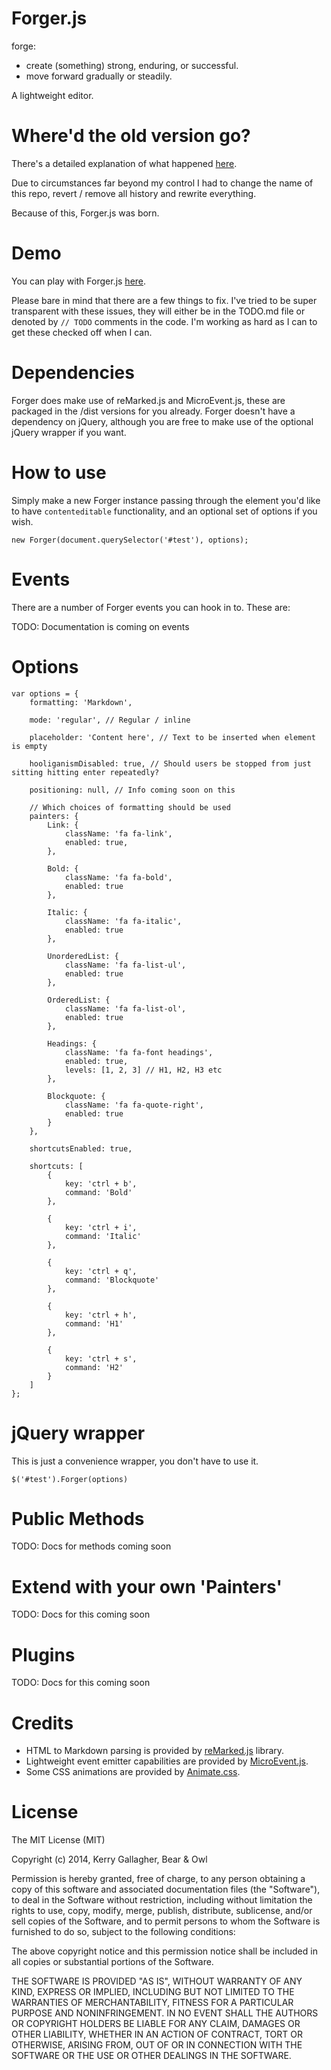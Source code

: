 Forger.js
=========

forge:

* create (something) strong, enduring, or successful.
* move forward gradually or steadily.

A lightweight editor.

# Where'd the old version go?

There's a detailed explanation of what happened [here](https://kerrygallagher.co.uk/whered-it-go/).

Due to circumstances far beyond my control I had to change the name of this repo, revert / remove all history and rewrite everything. 

Because of this, Forger.js was born.

# Demo 

You can play with Forger.js [here](http://kerry350.github.io/Forger.js/).

Please bare in mind that there are a few things to fix. I've tried to be super transparent with these issues, they will either be in the TODO.md file or denoted by `// TODO` comments in the code. I'm working as hard as I can to get these checked off when I can. 

# Dependencies

Forger does make use of reMarked.js and MicroEvent.js, these are packaged in the /dist versions for you already. Forger doesn't have a dependency on jQuery, although you are free to make use of the optional jQuery wrapper if you want. 

# How to use

Simply make a new Forger instance passing through the element you'd like to have `contenteditable` functionality, and an optional set of options if you wish. 

`new Forger(document.querySelector('#test'), options);`

# Events

There are a number of Forger events you can hook in to. These are:

TODO: Documentation is coming on events

# Options

```
var options = {
    formatting: 'Markdown',

    mode: 'regular', // Regular / inline
     
    placeholder: 'Content here', // Text to be inserted when element is empty

    hooliganismDisabled: true, // Should users be stopped from just sitting hitting enter repeatedly?

    positioning: null, // Info coming soon on this
    
    // Which choices of formatting should be used
    painters: {
        Link: {
            className: 'fa fa-link',
            enabled: true,
        },

        Bold: {
            className: 'fa fa-bold',
            enabled: true
        },

        Italic: {
            className: 'fa fa-italic',
            enabled: true
        },

        UnorderedList: {
            className: 'fa fa-list-ul',
            enabled: true
        },

        OrderedList: {
            className: 'fa fa-list-ol',
            enabled: true
        },

        Headings: {
            className: 'fa fa-font headings',
            enabled: true, 
            levels: [1, 2, 3] // H1, H2, H3 etc
        },

        Blockquote: {
            className: 'fa fa-quote-right',
            enabled: true
        }
    },

    shortcutsEnabled: true,
    
    shortcuts: [
        {
            key: 'ctrl + b',
            command: 'Bold'
        },

        {
            key: 'ctrl + i',
            command: 'Italic'
        },

        {
            key: 'ctrl + q',
            command: 'Blockquote'
        },

        {
            key: 'ctrl + h',
            command: 'H1'
        },

        {
            key: 'ctrl + s',
            command: 'H2'
        }
    ]
};
```

# jQuery wrapper

This is just a convenience wrapper, you don't have to use it. 

`$('#test').Forger(options)`

# Public Methods

TODO: Docs for methods coming soon

# Extend with your own 'Painters'

TODO: Docs for this coming soon

# Plugins

TODO: Docs for this coming soon

# Credits

* HTML to Markdown parsing is provided by [reMarked.js](http://leeoniya.github.io/reMarked.js/) library. 
* Lightweight event emitter capabilities are provided by [MicroEvent.js](https://github.com/jeromeetienne/microevent.js).
* Some CSS animations are provided by [Animate.css](http://daneden.github.io/animate.css/).

# License 

The MIT License (MIT)

Copyright (c) 2014, Kerry Gallagher, Bear & Owl

Permission is hereby granted, free of charge, to any person obtaining a copy
of this software and associated documentation files (the "Software"), to deal
in the Software without restriction, including without limitation the rights
to use, copy, modify, merge, publish, distribute, sublicense, and/or sell
copies of the Software, and to permit persons to whom the Software is
furnished to do so, subject to the following conditions:

The above copyright notice and this permission notice shall be included in all
copies or substantial portions of the Software.

THE SOFTWARE IS PROVIDED "AS IS", WITHOUT WARRANTY OF ANY KIND, EXPRESS OR
IMPLIED, INCLUDING BUT NOT LIMITED TO THE WARRANTIES OF MERCHANTABILITY,
FITNESS FOR A PARTICULAR PURPOSE AND NONINFRINGEMENT. IN NO EVENT SHALL THE
AUTHORS OR COPYRIGHT HOLDERS BE LIABLE FOR ANY CLAIM, DAMAGES OR OTHER
LIABILITY, WHETHER IN AN ACTION OF CONTRACT, TORT OR OTHERWISE, ARISING FROM,
OUT OF OR IN CONNECTION WITH THE SOFTWARE OR THE USE OR OTHER DEALINGS IN THE
SOFTWARE.
